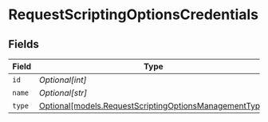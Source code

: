 # RequestScriptingOptionsCredentials


## Fields

| Field                                                                                                        | Type                                                                                                         | Required                                                                                                     | Description                                                                                                  |
| ------------------------------------------------------------------------------------------------------------ | ------------------------------------------------------------------------------------------------------------ | ------------------------------------------------------------------------------------------------------------ | ------------------------------------------------------------------------------------------------------------ |
| `id`                                                                                                         | *Optional[int]*                                                                                              | :heavy_minus_sign:                                                                                           | N/A                                                                                                          |
| `name`                                                                                                       | *Optional[str]*                                                                                              | :heavy_minus_sign:                                                                                           | N/A                                                                                                          |
| `type`                                                                                                       | [Optional[models.RequestScriptingOptionsManagementType]](../models/requestscriptingoptionsmanagementtype.md) | :heavy_minus_sign:                                                                                           | N/A                                                                                                          |